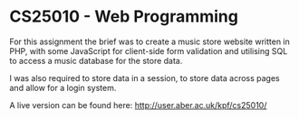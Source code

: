 # CS25010 - Web Programming

For this assignment the brief was to create a music store website written in PHP, with some JavaScript for client-side form validation and utilising SQL to access a music database for the store data.

I was also required to store data in a session, to store data across pages and allow for a login system.

A live version can be found here: http://user.aber.ac.uk/kpf/cs25010/
